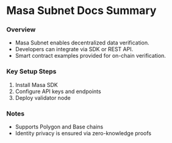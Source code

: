 # Masa Subnet Docs Summary

### Overview
- Masa Subnet enables decentralized data verification.
- Developers can integrate via SDK or REST API.
- Smart contract examples provided for on-chain verification.

### Key Setup Steps
1. Install Masa SDK
2. Configure API keys and endpoints
3. Deploy validator node

### Notes
- Supports Polygon and Base chains
- Identity privacy is ensured via zero-knowledge proofs
